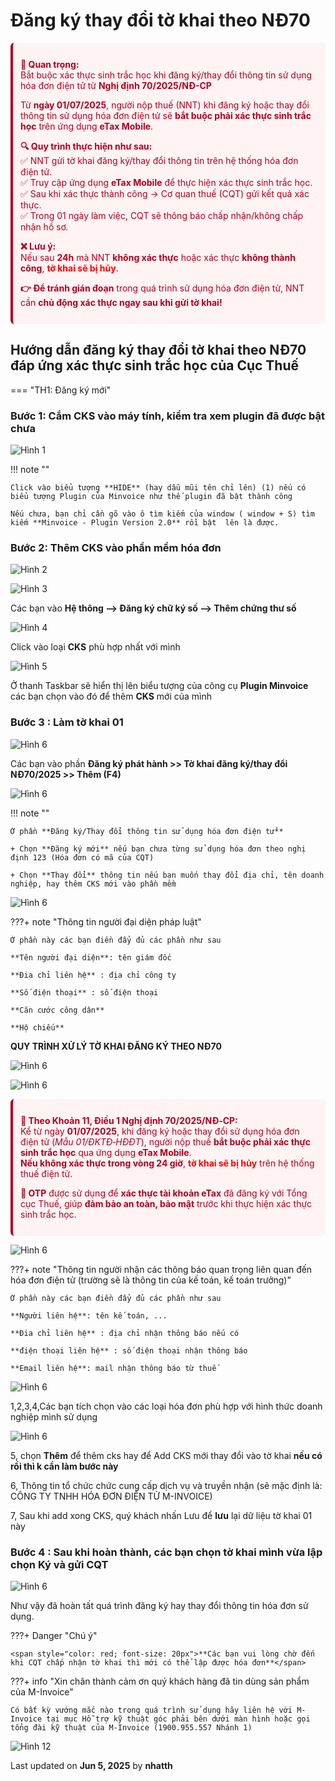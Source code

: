 # **Đăng ký thay đổi tờ khai theo NĐ70**

<div style="font-size:14px; color:#b00020; background-color:#fff3f3; padding:12px; border-left:4px solid #b00020; border-radius:6px;">
  <p><strong>🚨 Quan trọng:</strong> <br>
  Bắt buộc xác thực sinh trắc học khi đăng ký/thay đổi thông tin sử dụng hóa đơn điện tử từ <strong>Nghị định 70/2025/NĐ-CP</strong></p>

  <p>Từ <strong>ngày 01/07/2025</strong>, người nộp thuế (NNT) khi đăng ký hoặc thay đổi thông tin sử dụng hóa đơn điện tử sẽ <strong>bắt buộc phải xác thực sinh trắc học</strong> trên ứng dụng <strong>eTax Mobile</strong>.</p>

  <p><strong>🔍 Quy trình thực hiện như sau:</strong><br>
  ✅ NNT gửi tờ khai đăng ký/thay đổi thông tin trên hệ thống hóa đơn điện tử.<br>
  ✅ Truy cập ứng dụng <strong>eTax Mobile</strong> để thực hiện xác thực sinh trắc học.<br>
  ✅ Sau khi xác thực thành công → Cơ quan thuế (CQT) gửi kết quả xác thực.<br>
  ✅ Trong 01 ngày làm việc, CQT sẽ thông báo chấp nhận/không chấp nhận hồ sơ.</p>

  <p><strong>❌ Lưu ý:</strong><br>
  Nếu sau <strong>24h</strong> mà NNT <strong>không xác thực</strong> hoặc xác thực <strong>không thành công</strong>, <span style="color:red;"><strong>tờ khai sẽ bị hủy</strong></span>.</p>

  <p><strong>👉 Để tránh gián đoạn</strong> trong quá trình sử dụng hóa đơn điện tử, NNT cần <strong>chủ động xác thực ngay sau khi gửi tờ khai!</strong></p>
</div>

## **Hướng dẫn đăng ký thay đổi tờ khai theo NĐ70 đáp ứng xác thực sinh trắc học của Cục Thuế**

=== "TH1: Đăng ký mới"

### **Bước 1: Cắm CKS vào máy tính, kiểm tra xem plugin đã được bật chưa**

![Hình 1](../../assets/images/invoice2/2.0_them-cks-moi_1.png "Hãy bấm vào để xem rõ hơn")

!!! note ""

    Click vào biểu tượng **HIDE** (hay dẫu mũi tên chỉ lên) (1) nếu có biểu tượng Plugin của Minvoice như thế plugin đã bật thành công

    Nếu chưa, bạn chỉ cần gõ vào ô tìm kiếm của window ( window + S) tìm kiếm **Minvoice - Plugin Version 2.0** rồi bật  lên là được.

### **Bước 2: Thêm CKS vào phần mềm hóa đơn**

![Hình 2](../../assets/images/invoice2/2.0_them-cks-moi_2.png "Hãy bấm vào để xem rõ hơn")

![Hình 3](../../assets/images/invoice2/2.0_them-cks-moi_3.png "Hãy bấm vào để xem rõ hơn")

Các bạn vào **Hệ thông --> Đăng ký chữ ký số --> Thêm chứng thư số**

![Hình 4](../../assets/images/invoice2/2.0_them-cks-moi_4.png "Hãy bấm vào để xem rõ hơn")

Click vào loại **CKS** phù hợp nhất với mình

![Hình 5](../../assets/images/invoice2/2.0_them-cks-moi_5.png "Hãy bấm vào để xem rõ hơn")

Ở thanh Taskbar sẽ hiển thị lên biểu tượng của công cụ **Plugin Minvoice** các bạn chọn vào đó để thêm **CKS** mới của mình

### **Bước 3 : Làm tờ khai 01**

![Hình 6](../../assets/images/invoice2/2.0_to-khai-nd70_1.png "Hãy bấm vào để xem rõ hơn")

Các bạn vào phần **Đăng ký phát hành >> Tờ khai đăng ký/thay đổi NĐ70/2025 >> Thêm (F4)**

![Hình 6](../../assets/images/invoice2/2.0_to-khai-nd70_2.png "Hãy bấm vào để xem rõ hơn")

!!! note ""

    Ở phần **Đăng ký/Thay đổi thông tin sử dụng hóa đơn điện tử**

    + Chọn **Đăng ký mới** nếu bạn chưa từng sử dụng hóa đơn theo nghị định 123 (Hóa đơn có mã của CQT)

    + Chọn **Thay đổi** thông tin nếu bạn muốn thay đổi địa chỉ, tên doanh nghiệp, hay thêm CKS mới vào phần mềm

![Hình 6](../../assets/images/invoice2/2.0_to-khai-nd70_3.png "Hãy bấm vào để xem rõ hơn")

???+ note "Thông tin người đại diện pháp luật"

    Ở phần này các bạn điền đẩy đủ các phần như sau

    **Tên người đại diện**: tên giám đốc

    **Đia chỉ liên hệ** : địa chỉ công ty

    **Số điện thoại** : số điện thoại

    **Căn cước công dân**

    **Hộ chiếu**

**QUY TRÌNH XỬ LÝ TỜ KHAI ĐĂNG KÝ THEO NĐ70**

![Hình 6](../../assets/images/invoice2/2.0_to-khai-nd70_8.png "Hãy bấm vào để xem rõ hơn")

![Hình 6](../../assets/images/invoice2/2.0_to-khai-nd70_9.png "Hãy bấm vào để xem rõ hơn")

<div style="font-size:14px; color:#b00020; background-color:#fff3f3; padding:12px; border-left:4px solid #b00020; border-radius:6px;">
  <p><strong>🚨 Theo Khoản 11, Điều 1 Nghị định 70/2025/NĐ‑CP:</strong><br>
  Kể từ ngày <strong>01/07/2025</strong>, khi đăng ký hoặc thay đổi sử dụng hóa đơn điện tử (<em>Mẫu 01/ĐKTĐ‑HĐĐT</em>), người nộp thuế <strong>bắt buộc phải xác thực sinh trắc học</strong> qua ứng dụng <strong>eTax Mobile</strong>.<br>
  <strong>Nếu không xác thực trong vòng 24 giờ</strong>, <span style="color:red;"><strong>tờ khai sẽ bị hủy</strong></span> trên hệ thống thuế điện tử.</p>

  <p><strong>🔐 OTP</strong> được sử dụng để <strong>xác thực tài khoản eTax</strong> đã đăng ký với Tổng cục Thuế, giúp <strong>đảm bảo an toàn, bảo mật</strong> trước khi thực hiện xác thực sinh trắc học.</p>
</div>

![Hình 6](../../assets/images/invoice2/2.0_to-khai-nd70_4.png "Hãy bấm vào để xem rõ hơn")

???+ note "Thông tin người nhận các thông báo quan trọng liên quan đến hóa đơn điện tử (trường sẽ là thông tin của kế toán, kế toán trưởng)"

    Ở phần này các bạn điền đẩy đủ các phần như sau

    **Người liên hệ**: tên kế toán, ...

    **Đia chỉ liên hệ** : địa chỉ nhận thông báo nếu có

    **điện thoại liên hệ** : số điện thoại nhận thông báo

    **Email liên hệ**: mail nhận thông báo từ thuế

![Hình 6](../../assets/images/invoice2/2.0_to-khai-nd70_5.png "Hãy bấm vào để xem rõ hơn")

1,2,3,4,Các bạn tích chọn vào các loại hóa đơn phù hợp với hình thức doanh nghiệp mình sử dụng

![Hình 6](../../assets/images/invoice2/2.0_to-khai-nd70_6.png "Hãy bấm vào để xem rõ hơn")

5, chọn **Thêm** để thêm cks hay để Add CKS mới thay đổi vào tờ khai **nếu có rồi thì k cần làm bước này**

6, Thông tin tổ chức chức cung cấp dịch vụ và truyền nhận (sẽ mặc định là: CÔNG TY TNHH HÓA ĐƠN ĐIỆN TỬ M-INVOICE)

7, Sau khi add xong CKS, quý khách nhấn Lưu để **lưu** lại dữ liệu tờ khai 01 này

### **Bước 4 : Sau khi hoàn thành, các bạn chọn tờ khai mình vừa lập chọn Ký và gửi CQT**

![Hình 6](../../assets/images/invoice2/2.0_to-khai-nd70_7.png "Hãy bấm vào để xem rõ hơn")

Như vậy đã hoàn tất quá trình đăng ký hay thay đổi thông tin hóa đơn sử dụng.

???+ Danger "Chú ý"

    <span style="color: red; font-size: 20px">**Các bạn vui lòng chờ đến khi CQT chấp nhận tờ khai thì mới có thể lập được hóa đơn**</span>

???+ info "Xin chân thành cảm ơn quý khách hàng đã tin dùng sản phẩm của M-Invoice"

    Có bất kỳ vướng mắc nào trong quá trình sử dụng hãy liên hệ với M-Invoice tại mục Hỗ trợ kỹ thuật góc phải bên dưới màn hình hoặc gọi tổng đài kỹ thuật của M-Invoice (1900.955.557 Nhánh 1)

![Hình 12](../../assets/images/invoice2/hotro.png "Hãy bấm vào để xem rõ hơn")

<div class="last-updated">Last updated on <strong>Jun 5, 2025</strong> by <strong>nhatth</strong></div>
